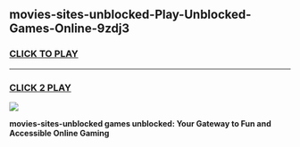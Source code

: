 
## movies-sites-unblocked-Play-Unblocked-Games-Online-9zdj3
<h3>
<a href="https://premium76.site?title=movies-sites-unblocked&ref=25A">CLICK TO PLAY</a></h3>
<hr>

<h3>
<a href="https://premium76.site?title=movies-sites-unblocked&ref=25A">CLICK 2 PLAY</a>
  
</h3>

<a href="https://premium76.site?title=movies-sites-unblocked&ref=25A"><img src="https://clearcache.store/games.png"></a>


**movies-sites-unblocked games unblocked: Your Gateway to Fun and Accessible Online Gaming**
